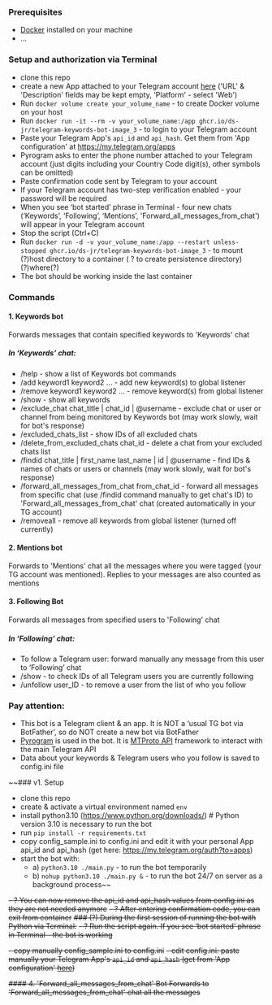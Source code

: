 ### Prerequisites
- [Docker](https://www.docker.com/) installed on your machine
- ... 

### Setup and authorization via Terminal
- clone this repo  
- create a new App attached to your Telegram account [here](https://my.telegram.org/auth?to=apps) ('URL' & 'Description' fields may be kept empty, 'Platform' - select 'Web') 
- Run `docker volume create your_volume_name` - to create Docker volume on your host 
- Run `docker run -it --rm -v your_volume_name:/app ghcr.io/ds-jr/telegram-keywords-bot-image_3` - to login to your Telegram account 
- Paste your Telegram App's `api_id` and `api_hash`. Get them from 'App configuration' at https://my.telegram.org/apps 
- Pyrogram asks to enter the phone number attached to your Telegram account (just digits including your Country Code digit(s), other symbols can be omitted)
- Paste confirmation code sent by Telegram to your account 
- If your Telegram account has two-step verification enabled - your password will be required 
- When you see ‘bot started’ phrase in Terminal - four new chats (‘Keywords’, ‘Following’, ‘Mentions’, 'Forward_all_messages_from_chat') will appear in your Telegram account  
- Stop the script (Ctrl+C)
- Run `docker run -d -v your_volume_name:/app --restart unless-stopped ghcr.io/ds-jr/telegram-keywords-bot-image_3` - to mount (?)host directory to a container ( ? to create persistence directory)  (?)where(?)
- The bot should be working inside the last container

### Commands
#### 1. Keywords bot
Forwards messages that contain specified keywords to 'Keywords' chat  
##### In ‘Keywords’ chat:
- /help - show a list of Keywords bot commands
- /add keyword1 keyword2 ... - add new keyword(s) to global listener
- /remove keyword1 keyword2 ... - remove keyword(s) from global listener
- /show - show all keywords
- /exclude_chat chat_title | chat_id | @username - exclude chat or user or channel from being monitored by Keywords bot (may work slowly, wait for bot's response)
- /excluded_chats_list - show IDs of all excluded chats 
- /delete_from_excluded_chats chat_id - delete a chat from your excluded chats list
- /findid chat_title | first_name last_name | id | @username - find IDs & names of chats or users or channels (may work slowly, wait for bot's response) 
- /forward_all_messages_from_chat from_chat_id - forward all messages from specific chat (use /findid command manually to get chat's ID) to 'Forward_all_messages_from_chat' chat (created automatically in your TG account) 
- /removeall - remove all keywords from global listener (turned off currently)
#### 2. Mentions bot
Forwards to 'Mentions' chat all the messages where you were tagged (your TG account was mentioned). Replies to your messages are also counted as mentions 
#### 3. Following Bot
Forwards all messages from specified users to 'Following' chat  
##### In ‘Following’ chat:
- To follow a Telegram user: forward manually any message from this user to ‘Following’ chat
- /show - to check IDs of all Telegram users you are currently following
- /unfollow user_ID - to remove a user from the list of who you follow

### Pay attention:
- This bot is a Telegram client & an app. It is NOT a ‘usual TG bot via BotFather’, so do NOT create a new bot via BotFather 
- [Pyrogram](https://docs.pyrogram.org/) is used in the bot. It is [MTProto API](https://docs.pyrogram.org/topics/mtproto-vs-botapi) framework to interact with the main Telegram API 
- Data about your keywords & Telegram users who you follow is saved to config.ini file 

~~### v1. Setup
- clone this repo
- create & activate a virtual environment named `env`
- install python3.10 (https://www.python.org/downloads/) # Python version 3.10 is necessary to run the bot 
- run `pip install -r requirements.txt`
- copy config_sample.ini to config.ini and edit it with your personal App api_id and api_hash (get here: https://my.telegram.org/auth?to=apps)
- start the bot with:
  - a) `python3.10 ./main.py` - to run the bot temporarily 
  - b) `nohup python3.10 ./main.py &` - to run the bot 24/7 on server as a background process~~

~~- ? You can now remove the api_id and api_hash values from config.ini as they are not needed anymore~~
~~- ? After entering confirmation code, you can exit from container~~
~~### (?) During the first session of running the bot with Python via Terminal:~~
~~- ? Run the script again. If you see ‘bot started’ phrase in Terminal - the bot is working~~

~~- copy manually config_sample.ini to config.ini~~
~~- edit config.ini: paste manually your Telegram App's `api_id` and `api_hash` (get from 'App configuration' [here](https://my.telegram.org/apps))~~

~~#### 4. 'Forward_all_messages_from_chat' Bot
Forwards to 'Forward_all_messages_from_chat' chat all the messages~~ 

